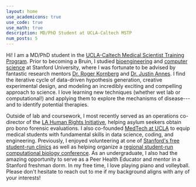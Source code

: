 ```yaml
---
layout: home
use_academicons: true
use_code: true
use_math: true
description: MD/PhD Student at UCLA-Caltech MSTP
num_posts: 5
---
```


Hi! I am a MD/PhD student in the [UCLA-Caltech Medical Scientist Training Program](https://mstp.healthsciences.ucla.edu/). Prior to becoming a Bruin, I studied [bioengineering](https://bioengineering.stanford.edu) and [computer science](https://cs.stanford.edu) at Stanford University, where I was fortunate to be advised by fantastic research mentors [Dr. Roger Kornberg](https://med.stanford.edu/kornberg.html) and [Dr. Justin Annes](https://med.stanford.edu/annes-lab.html). I find the iterative cycle of data-driven hypothesis generation, creative experimental design, and modeling an incredibly exciting and compelling approach to science. I love learning new techniques (whether wet lab or computational!) and applying them to explore the mechanisms of disease---and to identify potential therapies.

Outside of lab and coursework, I most recently served as an operations co-director of the [LA Human Rights Initiative](https://lahumanrights.org), helping asylum seekers obtain pro bono forensic evaluations. I also co-founded [MedTech at UCLA](https://medtech-edu.github.io/ucla/) to equip medical students with fundamental skills in data science, coding, and engineering. Previously, I enjoyed volunteering at one of [Stanford's free student-run clinics](https://arbor.stanford.edu) as well as helping organize a [regional student-run computational biology conference](https://nccb.io/). As an undergraduate, I also had the amazing opportunity to serve as a Peer Health Educator and mentor in a Stanford freshman dorm. In my free time, I love playing piano and volleyball. Please don't hesitate to reach out to me if my background aligns with any of your interests!
